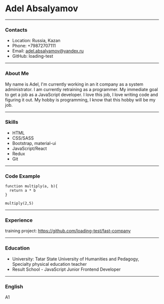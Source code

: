 # Adel Absalyamov
<hr />

### Contacts
* Location: Russia, Kazan
* Phone: +79872707111
* Email: adel.absalyamov@yandex.ru
* GitHub: loading-test
<hr />

### About Me
My name is Adel, I'm currently working in an it company as a system administrator. I am currently retraining as a programmer. My immediate goal to get a job as a JavaScript developer. I love this job, I love writing code and figuring it out. My hobby is programming, I know that this hobby will be my job.
<hr />

### Skills
* HTML
* CSS/SASS
* Bootstrap, material-ui
* JavaScript/React
* Redux
* Git
<hr />

### Code Example
```
function multiply(a, b){
  return a * b
}

multiply(2,5)
```
<hr />

### Experience
training project: https://github.com/loading-test/fast-company
<hr />

### Education
* University: Tatar State University of Humanities and Pedagogy, Specialty physical education teacher
* Result School - JavaScript Junior Frontend Developer
<hr />

### English
A1